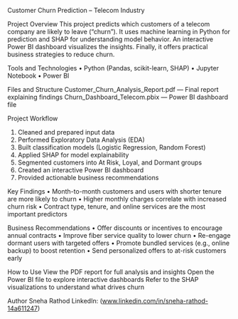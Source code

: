 Customer Churn Prediction – Telecom Industry

Project Overview
This project predicts which customers of a telecom company are likely to leave (“churn”). It uses machine learning in Python for prediction and SHAP for understanding model behavior. An interactive Power BI dashboard visualizes the insights. Finally, it offers practical business strategies to reduce churn.

Tools and Technologies
• Python (Pandas, scikit-learn, SHAP)
• Jupyter Notebook
• Power BI

Files and Structure
Customer_Churn_Analysis_Report.pdf — Final report explaining findings
Churn_Dashboard_Telecom.pbix — Power BI dashboard file


Project Workflow 
1. Cleaned and prepared input data
2. Performed Exploratory Data Analysis (EDA)
3. Built classification models (Logistic Regression, Random Forest)
4. Applied SHAP for model explainability
5. Segmented customers into At Risk, Loyal, and Dormant groups
6. Created an interactive Power BI dashboard
7. Provided actionable business recommendations

Key Findings
• Month-to-month customers and users with shorter tenure are more likely to churn
• Higher monthly charges correlate with increased churn risk
• Contract type, tenure, and online services are the most important predictors

Business Recommendations
• Offer discounts or incentives to encourage annual contracts
• Improve fiber service quality to lower churn
• Re-engage dormant users with targeted offers
• Promote bundled services (e.g., online backup) to boost retention
• Send personalized offers to at-risk customers early

How to Use
View the PDF report for full analysis and insights
Open the Power BI file to explore interactive dashboards
Refer to the SHAP visualizations to understand what drives churn





Author
Sneha Rathod
LinkedIn: (www.linkedin.com/in/sneha-rathod-14a611247)
